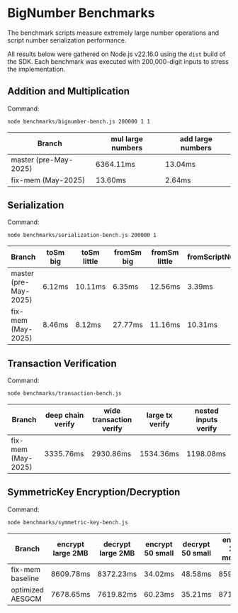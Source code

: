 # BigNumber Benchmarks

The benchmark scripts measure extremely large number operations and script number serialization performance.

All results below were gathered on Node.js v22.16.0 using the `dist` build of the SDK. Each benchmark was executed with 200,000-digit inputs to stress the implementation.

## Addition and Multiplication

Command:

```bash
node benchmarks/bignumber-bench.js 200000 1 1
```

| Branch | mul large numbers | add large numbers |
| --- | --- | --- |
| master (pre-May-2025) | 6364.11ms | 13.04ms |
| fix-mem (May-2025) | 13.60ms | 2.64ms |

## Serialization

Command:

```bash
node benchmarks/serialization-bench.js 200000 1
```

| Branch | toSm big | toSm little | fromSm big | fromSm little | fromScriptNum |
| --- | --- | --- | --- | --- | --- |
| master (pre-May-2025) | 6.12ms | 10.11ms | 6.35ms | 12.56ms | 3.39ms |
| fix-mem (May-2025) | 8.46ms | 8.12ms | 27.77ms | 11.16ms | 10.31ms |

## Transaction Verification

Command:

```bash
node benchmarks/transaction-bench.js
```

| Branch | deep chain verify | wide transaction verify | large tx verify | nested inputs verify |
| --- | --- | --- | --- | --- |
| fix-mem (May-2025) | 3335.76ms | 2930.86ms | 1534.36ms | 1198.08ms |

## SymmetricKey Encryption/Decryption

Command:

```bash
node benchmarks/symmetric-key-bench.js
```

| Branch | encrypt large 2MB | decrypt large 2MB | encrypt 50 small | decrypt 50 small | encrypt 200 medium | decrypt 200 medium |
| --- | --- | --- | --- | --- | --- | --- |
| fix-mem baseline | 8609.78ms | 8372.23ms | 34.02ms | 48.58ms | 859.38ms | 960.16ms |
| optimized AESGCM | 7678.65ms | 7619.82ms | 60.23ms | 35.21ms | 871.89ms | 763.13ms |
